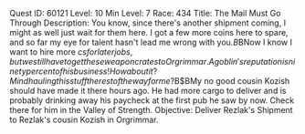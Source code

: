 Quest ID: 60121
Level: 10
Min Level: 7
Race: 434
Title: The Mail Must Go Through
Description: You know, since there's another shipment coming, I might as well just wait for them here. I got a few more coins here to spare, and so far my eye for talent hasn't lead me wrong with you.$B$BNow I know I want to hire more $cs for later jobs, but we still have to get these weapon crates to Orgrimmar. A goblin's reputation is ninety percent of his business! How about it? Mind hauling this stuff the rest of the way for me?$B$BMy no good cousin Kozish should have made it there hours ago. He had more cargo to deliver and is probably drinking away his paycheck at the first pub he saw by now. Check there for him in the Valley of Strength.
Objective: Deliver Rezlak's Shipment to Rezlak's cousin Kozish in Orgrimmar.
